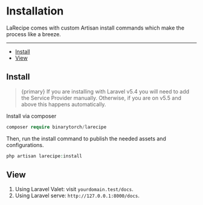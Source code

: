 # Installation

LaRecipe comes with custom Artisan install commands which make the process like a breeze.

---

- [Install](#install)
- [View](#view)

<a name="install"></a>
## Install

> {primary} If you are installing with Laravel v5.4 you will need to add the Service Provider manually. Otherwise, if you are on v5.5 and above this happens automatically.


Install via composer

```php
composer require binarytorch/larecipe
```

Then, run the install command to publish the needed assets and configurations.

```php
php artisan larecipe:install
```

<a name="view"></a>
## View

1. Using Laravel Valet: visit `yourdomain.test/docs`.
2. Using Laravel serve: `http://127.0.0.1:8000/docs`.

<larecipe-newsletter></larecipe-newsletter>